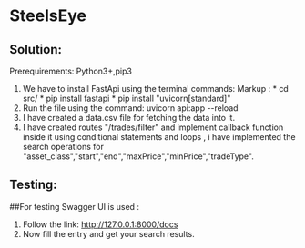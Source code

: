 # SteelsEye
## Solution:
Prerequirements:
Python3+,pip3
1) We have to install FastApi using the terminal commands:
Markup : * cd src/
          * pip install fastapi
          * pip install "uvicorn[standard]"
2) Run the file using the command:
uvicorn api:app --reload
3) I have created a data.csv file for fetching the data into it.
4) I have created routes "/trades/filter" and implement callback function inside it using conditional statements and loops ,
i have implemented the search operations for "asset_class","start","end","maxPrice","minPrice","tradeType".
## Testing:
##For testing Swagger UI is used :
1) Follow the link: http://127.0.0.1:8000/docs
2) Now fill the entry and get your search results.
